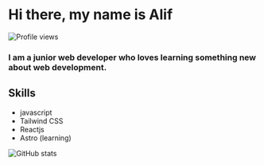 # Hi there, my name is Alif
![Profile views](https://gpvc.arturio.dev/aliffaizar)  
### I am a junior web developer who loves learning something new about web development.

## Skills

- javascript
- Tailwind CSS
- Reactjs
- Astro (learning)

![GitHub stats](https://github-readme-stats.vercel.app/api?username=aliffaizar&show_icons=true) 
